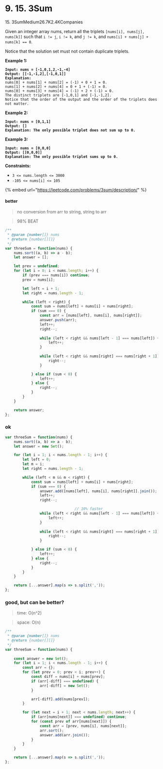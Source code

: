 # 9. 15. 3Sum



15\. 3SumMedium26.7K2.4KCompanies

Given an integer array nums, return all the triplets `[nums[i], nums[j], nums[k]]` such that `i != j`, `i != k`, and `j != k`, and `nums[i] + nums[j] + nums[k] == 0`.

Notice that the solution set must not contain duplicate triplets.

&#x20;

**Example 1:**

<pre><code><strong>Input: nums = [-1,0,1,2,-1,-4]
</strong><strong>Output: [[-1,-1,2],[-1,0,1]]
</strong><strong>Explanation: 
</strong>nums[0] + nums[1] + nums[2] = (-1) + 0 + 1 = 0.
nums[1] + nums[2] + nums[4] = 0 + 1 + (-1) = 0.
nums[0] + nums[3] + nums[4] = (-1) + 2 + (-1) = 0.
The distinct triplets are [-1,0,1] and [-1,-1,2].
Notice that the order of the output and the order of the triplets does not matter.
</code></pre>

**Example 2:**

<pre><code><strong>Input: nums = [0,1,1]
</strong><strong>Output: []
</strong><strong>Explanation: The only possible triplet does not sum up to 0.
</strong></code></pre>

**Example 3:**

<pre><code><strong>Input: nums = [0,0,0]
</strong><strong>Output: [[0,0,0]]
</strong><strong>Explanation: The only possible triplet sums up to 0.
</strong></code></pre>

&#x20;

**Constraints:**

* `3 <= nums.length <= 3000`
* `-105 <= nums[i] <= 105`



{% embed url="https://leetcode.com/problems/3sum/description/" %}

#### better

> no conversion from arr to string, string to arr

> 98% BEAT

```jsx
/**
 * @param {number[]} nums
 * @return {number[][]}
 */
var threeSum = function(nums) {
    nums.sort((a, b) => a - b);
    let answer = [];

    let prev = undefined;
    for (let i = 0; i < nums.length; i++) {
        if (prev === nums[i]) continue;
        prev = nums[i];

        let left = i + 1;
        let right = nums.length - 1;

        while (left < right) {
            const sum = nums[left] + nums[i] + nums[right];
            if (sum === 0) {
                const arr = [nums[left], nums[i], nums[right]];
                answer.push(arr);
                left++;
                right--;
                
                while (left < right && nums[left - 1] === nums[left]) {
                    left++;
                }
                
                while (left < right && nums[right] === nums[right + 1]) {
                    right--;
                }

            } else if (sum < 0) {
                left++;
            } else {
                right--;
            }
        }
    }

    return answer;
};
```

### ok

```jsx
var threeSum = function(nums) {
    nums.sort((a, b) => a - b);
    let answer = new Set();

    for (let i = 1; i < nums.length - 1; i++) {
        let left = 0;
        let m = i;
        let right = nums.length - 1;

        while (left < m && m < right) {
            const sum = nums[left] + nums[i] + nums[right];
            if (sum === 0) {
                answer.add([nums[left], nums[i], nums[right]].join());
                left++;
                right--;

								// 10% faster
                while (left < right && nums[left - 1] === nums[left]) {
                    left++;
                }
                
                while (left < right && nums[right] === nums[right + 1]) {
                    right--;
                }

            } else if (sum < 0) {
                left++;
            } else {
                right--;
            }
        }
    }

    return [...answer].map(s => s.split(','));
};
```





### good, but can be better?

> time: O(n^2)

> space: O(n)

```jsx
/**
 * @param {number[]} nums
 * @return {number[][]}
 */
var threeSum = function(nums) {
    
    const answer = new Set();
    for (let i = 1; i < nums.length - 1; i++) {
        const arr = {};
        for (let prev = 0; prev < i; prev++) {
            const diff = nums[i] + nums[prev];
            if (arr[-diff] === undefined) {
                arr[-diff] = new Set();
            }

            arr[-diff].add(nums[prev]);
        }

        for (let next = i + 1; next < nums.length; next++) {
            if (arr[nums[next]] === undefined) continue;
            for (const prev of arr[nums[next]]) {
                const arr = [prev, nums[i], nums[next]];
                arr.sort();
                answer.add(arr.join());
            }
        }
    }

    return [...answer].map(s => s.split(','));
};
```

